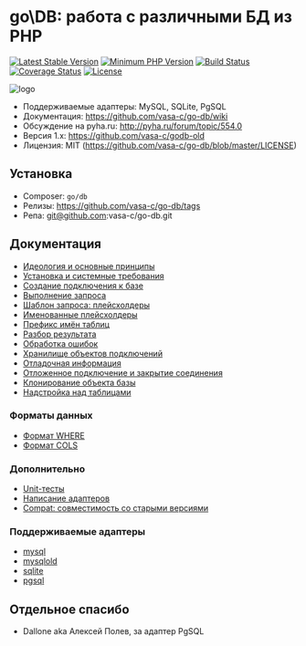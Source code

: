 # go\DB: работа с различными БД из PHP

[![Latest Stable Version](https://img.shields.io/packagist/v/go/db.svg?style=flat-square)](https://packagist.org/packages/go/db)
[![Minimum PHP Version](https://img.shields.io/badge/php-%3E%3D%205.3-8892BF.svg?style=flat-square)](https://php.net/)
[![Build Status](https://img.shields.io/travis/vasa-c/db/master.svg?style=flat-square)](https://travis-ci.org/axypro/errors)
[![Coverage Status](https://coveralls.io/repos/vasa-c/db/badge.svg?branch=master&service=github)](https://coveralls.io/github/vasa-c/db?branch=master)
[![License](https://poser.pugx.org/go/db/license)](LICENSE)

![logo](http://img-fotki.yandex.ru/get/5801/go-ns.0/0_500ae_e4ea1806_orig.png)

 * Поддерживаемые адаптеры: MySQL, SQLite, PgSQL
 * Документация: https://github.com/vasa-c/go-db/wiki
 * Обсуждение на pyha.ru: http://pyha.ru/forum/topic/554.0
 * Версия 1.x: https://github.com/vasa-c/godb-old
 * Лицензия: MIT (https://github.com/vasa-c/go-db/blob/master/LICENSE)

## Установка

 * Composer: `go/db`
 * Релизы: https://github.com/vasa-c/go-db/tags
 * Репа: git@github.com:vasa-c/go-db.git

## Документация

 * [Идеология и основные принципы](https://github.com/vasa-c/go-db/wiki/intro)
 * [Установка и системные требования](https://github.com/vasa-c/go-db/wiki/install)
 * [Создание подключения к базе](https://github.com/vasa-c/go-db/wiki/create)
 * [Выполнение запроса](https://github.com/vasa-c/go-db/wiki/query)
 * [Шаблон запроса: плейсхолдеры](https://github.com/vasa-c/go-db/wiki/placeholders)
 * [Именованные плейсхолдеры](https://github.com/vasa-c/go-db/wiki/named)
 * [Префикс имён таблиц](https://github.com/vasa-c/go-db/wiki/prefix)
 * [Разбор результата](https://github.com/vasa-c/go-db/wiki/fetch)
 * [Обработка ошибок](https://github.com/vasa-c/go-db/wiki/Exceptions)
 * [Хранилище объектов подключений](https://github.com/vasa-c/go-db/wiki/Storage)
 * [Отладочная информация](https://github.com/vasa-c/go-db/wiki/debug)
 * [Отложенное подключение и закрытие соединения](https://github.com/vasa-c/go-db/wiki/connect)
 * [Клонирование объекта базы](https://github.com/vasa-c/go-db/wiki/clone)
 * [Надстройка над таблицами](https://github.com/vasa-c/go-db/wiki/Table)

### Форматы данных

 * [Формат WHERE](https://github.com/vasa-c/go-db/wiki/where)
 * [Формат COLS](https://github.com/vasa-c/go-db/wiki/cols)

### Дополнительно

 * [Unit-тесты](https://github.com/vasa-c/go-db/wiki/tests)
 * [Написание адаптеров](https://github.com/vasa-c/go-db/wiki/Adapters)
 * [Compat: совместимость со старыми версиями](https://github.com/vasa-c/go-db/wiki/Compat)

### Поддерживаемые адаптеры

 * [mysql](https://github.com/vasa-c/go-db/wiki/Adapters_mysql)
 * [mysqlold](https://github.com/vasa-c/go-db/wiki/Adapters_mysqlold)
 * [sqlite](https://github.com/vasa-c/go-db/wiki/Adapters_sqlite)
 * [pgsql](https://github.com/vasa-c/go-db/wiki/Adapters_pgsql)

## Отдельное спасибо

 * Dallone aka Алексей Полев, за адаптер PgSQL
